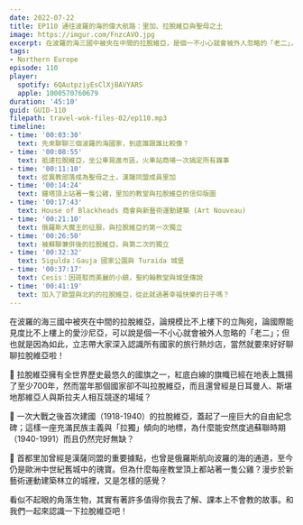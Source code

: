```yaml
---
date: 2022-07-22
title: EP110 通往波羅的海的偉大航路：里加、拉脫維亞與聖母之土
image: https://imgur.com/FnzcAVO.jpg
excerpt: 在波羅的海三國中被夾在中間的拉脫維亞，是個一不小心就會被外人忽略的「老二」，但她不但有著全世界最老的國旗之一，首都里加更是歐洲中世紀舊城中的瑰寶；看似不起眼的角落生物，其實有著許多值得你我去了解的故事。和我們一起來認識一下拉脫維亞吧！
tags:
- Northern Europe
episode: 110
player:
  spotify: 6QAutpziyEsClXjBAVYARS
  apple: 1000570760679
duration: '45:10'
guid: GUID-110
filepath: travel-wok-files-02/ep110.mp3
timeline:
- time: '00:03:30'
  text: 先來聊聊三個波羅的海國家，到底誰跟誰比較像？
- time: '00:08:55'
  text: 抵達拉脫維亞，坐公車晃進市區，火車站商場一次搞定所有雜事
- time: '00:11:10'
  text: 從異教部落成為聖母之土，漢薩同盟成員里加
- time: '00:14:24'
  text: 鐘塔頂上站著一隻公雞，里加的教堂與拉脫維亞的信仰版圖
- time: '00:17:43'
  text: House of Blackheads 商會與新藝術運動建築 (Art Nouveau)
- time: '00:21:10'
  text: 俄羅斯大魔王的征服，與拉脫維亞的第一次獨立
- time: '00:26:50'
  text: 被蘇聯兼併後的拉脫維亞，與第二次的獨立
- time: '00:32:32'
  text: Sigulda：Gauja 國家公園與 Turaida 城堡
- time: '00:37:17'
  text: Cesis：因斑駁而美麗的小鎮，聖約翰教堂與城堡傳說
- time: '00:41:19'
  text: 加入了歐盟與北約的拉脫維亞，從此就過著幸福快樂的日子嗎？
---
```

在波羅的海三國中被夾在中間的拉脫維亞，論規模比不上樓下的立陶宛，論國際能見度比不上樓上的愛沙尼亞，可以說是個一不小心就會被外人忽略的「老二」；但也就是因為如此，立志帶大家深入認識所有國家的旅行熱炒店，當然就要來好好聊聊拉脫維亞啦！

📍 拉脫維亞擁有全世界歷史最悠久的國旗之一，紅底白線的旗幟已經在地表上飄揚了至少700年，然而當年那個國家卻不叫拉脫維亞，而且還曾經是日耳曼人、斯堪地那維亞人與斯拉夫人相互競逐的場域？

📍 一次大戰之後首次建國（1918-1940）的拉脫維亞，蓋起了一座巨大的自由紀念碑；這樣一座充滿民族主義與「拉獨」傾向的地標，為什麼能安然度過蘇聯時期（1940-1991）而且仍然完好無缺？

📍 首都里加曾經是漢薩同盟的重要據點，也曾是俄羅斯航向波羅的海的通道，至今仍是歐洲中世紀舊城中的瑰寶。但為什麼每座教堂頂上都站著一隻公雞？漫步於新藝術運動建築林立的城裡，又是怎樣的感覺？

看似不起眼的角落生物，其實有著許多值得你我去了解、課本上不會教的故事。和我們一起來認識一下拉脫維亞吧！